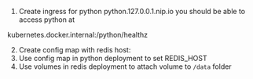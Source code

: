 1. Create ingress for python 
python.127.0.0.1.nip.io
you should be able to access python at

kubernetes.docker.internal:<node-prt>/python/healthz

2. Create config map with redis host: <redis-service-name> 
3. Use config map in python deployment to set REDIS_HOST
4. Use volumes in redis deployment to attach volume to `/data` folder